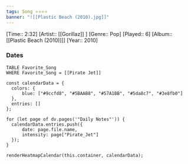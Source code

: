 ```yaml
---
tags: Song ⭐⭐⭐⭐ 
banner: "![[Plastic Beach (2010).jpg]]"
---
```

[Time:: 2:32]
[Artist:: [[Gorillaz]] ]
[Genre:: Pop]
[Played:: 6]
[Album:: [[Plastic Beach (2010)]]]
[Year:: 2010]
### Dates
````dataview
TABLE Favorite_Song
WHERE Favorite_Song = [[Pirate Jet]]
````
  ```dataviewjs
const calendarData = { 
	colors: { 
		blue: ["#9ccfd8", "#5BAAB8", "#57A1BB", "#5da8c7", "#3e8fb0"] 
	}, 
	entries: [] 
}; 

for (let page of dv.pages('"Daily Notes"')) { 
	calendarData.entries.push({ 
		date: page.file.name, 
		intensity: page["Pirate_Jet"]
	}); 
} 

renderHeatmapCalendar(this.container, calendarData);
```
